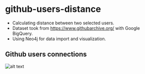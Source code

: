 # github-users-distance
- Calculating distance between two selected users.
- Dataset took from https://www.githubarchive.org/ with Google BigQuery. 
- Using Neo4j for data import and visualization.    

## Github users connections

![alt text](https://github.com/tamarakatic/github-users-distance/blob/master/github_graph.png)
